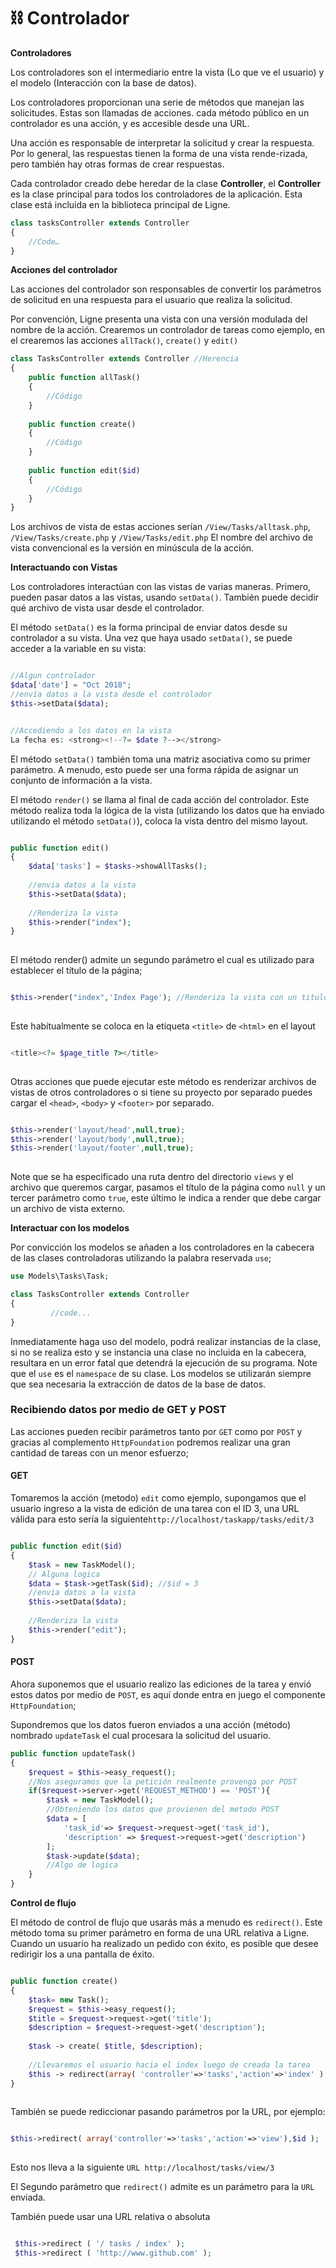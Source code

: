 # ⛓️ Controlador

**Controladores**

Los controladores son el intermediario entre la vista \(Lo que ve el usuario\) y el modelo \(Interacción con la base de datos\).

Los controladores proporcionan una serie de métodos que manejan las solicitudes. Estas son llamadas de acciones. cada método público en un controlador es una acción, y es accesible desde una URL.

Una acción es responsable de interpretar la solicitud y crear la respuesta. Por lo general, las respuestas tienen la forma de una vista rende-rizada, pero también hay otras formas de crear respuestas.

Cada controlador creado debe heredar de la clase **Controller**, el **Controller** es la clase principal para todos los controladores de la aplicación. Esta clase está incluida en la biblioteca principal de Ligne.



```php
class tasksController extends Controller
{
    //Code…
}
```

**Acciones del controlador**

Las acciones del controlador son responsables de convertir los parámetros de solicitud en una respuesta para el usuario que realiza la solicitud.

Por convención, Ligne presenta una vista con una versión modulada del nombre de la acción. Crearemos un controlador de tareas como ejemplo, en el crearemos las acciones `allTack()`, `create()` y `edit()`



```php
class TasksController extends Controller //Herencia
{
    public function allTask()
    {
        //Código
    }
    
    public function create()
    {
        //Código
    }
    
    public function edit($id)
    {
        //Código
    }
}
```

Los archivos de vista de estas acciones serían `/View/Tasks/alltask.php`, `/View/Tasks/create.php` y `/View/Tasks/edit.php` El nombre del archivo de vista convencional es la versión en minúscula de la acción.

**Interactuando con Vistas**

Los controladores interactúan con las vistas de varias maneras. Primero, pueden pasar datos a las vistas, usando `setData()`. También puede decidir qué archivo de vista usar desde el controlador.

El método `setData()` es la forma principal de enviar datos desde su controlador a su vista. Una vez que haya usado `setData()`, se puede acceder a la variable en su vista:

```php

//Algun controlador
$data['date'] = "Oct 2018";
//envía datos a la vista desde el controlador
$this->setData($data);

```

```php

//Accediendo a los datos en la vista
La fecha es: <strong><!--?= $date ?--></strong>

```

El método `setData()` también toma una matriz asociativa como su primer parámetro. A menudo, esto puede ser una forma rápida de asignar un conjunto de información a la vista.

El método `render()` se llama al final de cada acción del controlador. Este método realiza toda la lógica de la vista \(utilizando los datos que ha enviado utilizando el método `setData()`\), coloca la vista dentro del mismo layout.

```php

public function edit()
{
    $data['tasks'] = $tasks->showAllTasks();
    
    //envia datos a la vista
    $this->setData($data);
    
    //Renderiza la vista
    $this->render("index");
}
    
```

El método render\(\) admite un segundo parámetro el cual es utilizado para establecer el título de la página;

```php

$this->render("index",'Index Page'); //Renderiza la vista con un titulo
    
```

Este habitualmente se coloca en la etiqueta `<title>` de `<html>` en el layout

```php

<title><?= $page_title ?></title>
    
```

Otras acciones que puede ejecutar este método es renderizar archivos de vistas de otros controladores o si tiene su proyecto por separado puedes cargar el `<head>`, `<body>` y `<footer>` por separado.

```php

$this->render('layout/head',null,true);
$this->render('layout/body',null,true);
$this->render('layout/footer',null,true);
    
```

Note que se ha especificado una ruta dentro del directorio `views` y el archivo que queremos cargar, pasamos el título de la página como `null` y un tercer parámetro como `true`, este último le indica a render que debe cargar un archivo de vista externo.

**Interactuar con los modelos**

Por convicción los modelos se añaden a los controladores en la cabecera de las clases controladoras utilizando la palabra reservada `use`;

```php
use Models\Tasks\Task;

class TasksController extends Controller
{
         //code...
}
```

Inmediatamente haga uso del modelo, podrá realizar instancias de la clase, si no se realiza esto y se instancia una clase no incluida en la cabecera, resultara en un error fatal que detendrá la ejecución de su programa. Note que el `use` es el `namespace` de su clase. Los modelos se utilizarán siempre que sea necesaria la extracción de datos de la base de datos.



### Recibiendo datos por medio de GET y POST

Las acciones pueden recibir parámetros tanto por `GET` como por `POST` y gracias al complemento `HttpFoundation` podremos realizar una gran cantidad de tareas con un menor esfuerzo;

#### GET

Tomaremos la acción \(metodo\) `edit` como ejemplo, supongamos que el usuario ingreso a la vista de edición de una tarea con el ID 3, una URL válida para esto sería la siguiente`http://localhost/taskapp/tasks/edit/3`

```php

public function edit($id)
{
    $task = new TaskModel();
    // Alguna logica
    $data = $task->getTask($id); //$id = 3
    //envia datos a la vista
    $this->setData($data);
    
    //Renderiza la vista
    $this->render("edit");
}

```

#### POST

Ahora suponemos que el usuario realizo las ediciones de la tarea y envió estos datos por medio de `POST`, es aquí donde entra en juego el componente `HttpFoundation`;

Supondremos que los datos fueron enviados a una acción \(método\) nombrado `updateTask` el cual procesara la solicitud del usuario.

```php
public function updateTask()
{
    $request = $this->easy_request();
    //Nos aseguramos que la petición realmente provenga por POST
    if($request->server->get('REQUEST_METHOD') == 'POST'){
        $task = new TaskModel();
        //Obteniendo los datos que provienen del metodo POST
        $data = [
            'task_id'=> $request->request->get('task_id'),
            'description' => $request->request->get('description')
        ];
        $task->update($data);
        //Algo de logica
    }
}
```



**Control de flujo**

El método de control de flujo que usarás más a menudo es `redirect()`. Este método toma su primer parámetro en forma de una URL relativa a Ligne. Cuando un usuario ha realizado un pedido con éxito, es posible que desee redirigir los a una pantalla de éxito.

```php

public function create()
{
    $task= new Task();
    $request = $this->easy_request();
    $title = $request->request->get('title');
    $description = $request->request->get('description');
    
    $task -> create( $title, $description);
    
    //Llevaremos el usuario hacia el index luego de creada la tarea
    $this -> redirect(array( 'controller'=>'tasks','action'=>'index' ) );
}
    
```

También se puede rediccionar pasando parámetros por la URL, por ejemplo:

```php

$this->redirect( array('controller'=>'tasks','action'=>'view'),$id );
    
```

Esto nos lleva a la siguiente `URL http://localhost/tasks/view/3`

El Segundo parámetro que `redirect()` admite es un parámetro para la `URL` enviada.

También puede usar una URL relativa o absoluta

```php

 $this->redirect ( '/ tasks / index' );
 $this->redirect ( 'http://www.github.com' );
```

